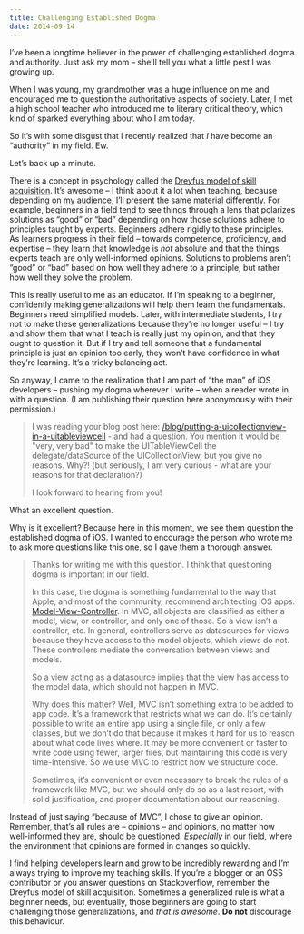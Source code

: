 ```yaml
---
title: Challenging Established Dogma
date: 2014-09-14
---
```


I’ve been a longtime believer in the power of challenging established dogma and authority. Just ask my mom – she’ll tell you what a little pest I was growing up.

When I was young, my grandmother was a huge influence on me and encouraged me to question the authoritative aspects of society. Later, I met a high school teacher who introduced me to literary critical theory, which kind of sparked everything about who I am today.

So it’s with some disgust that I recently realized that _I_ have become an “authority” in my field. Ew.

Let’s back up a minute.

There is a concept in psychology called the [Dreyfus model of skill acquisition](http://en.wikipedia.org/wiki/Dreyfus_model_of_skill_acquisition). It’s awesome – I think about it a lot when teaching, because depending on my audience, I’ll present the same material differently. For example, beginners in a field tend to see things through a lens that polarizes solutions as “good” or “bad” depending on how those solutions adhere to principles taught by experts. Beginners adhere rigidly to these principles. As learners progress in their field – towards competence, proficiency, and expertise – they learn that knowledge is _not_ absolute and that the things experts teach are only well-informed opinions. Solutions to problems aren’t “good” or “bad” based on how well they adhere to a principle, but rather how well they solve the problem.

This is really useful to me as an educator. If I’m speaking to a beginner, confidently making generalizations will help them learn the fundamentals. Beginners need simplified models. Later, with intermediate students, I try not to make these generalizations because they’re no longer useful – I try and show them that what I teach is really just my opinion, and that they ought to question it. But if I try and tell someone that a fundamental principle is just an opinion too early, they won’t have confidence in what they’re learning. It’s a tricky balancing act.

So anyway, I came to the realization that I am part of “the man” of iOS developers – pushing my dogma wherever I write – when a reader wrote in with a question. (I am publishing their question here anonymously with their permission.)

> I was reading your blog post here: [/blog/putting-a-uicollectionview-in-a-uitableviewcell](/blog/putting-a-uicollectionview-in-a-uitableviewcell) - and had a question. You mention it would be "very, very bad" to make the UITableViewCell the delegate/dataSource of the UICollectionView, but you give no reasons. Why?! (but seriously, I am very curious - what are your reasons for that declaration?)
>
> I look forward to hearing from you!

What an excellent question.

Why is it excellent? Because here in this moment, we see them question the established dogma of iOS. I wanted to encourage the person who wrote me to ask more questions like this one, so I gave them a thorough answer.

> Thanks for writing me with this question. I think that questioning dogma is important in our field.
>
> In this case, the dogma is something fundamental to the way that Apple, and most of the community, recommend architecting iOS apps: [Model-View-Controller](https://developer.apple.com/library/ios/documentation/general/conceptual/devpedia-cocoacore/MVC.html). In MVC, all objects are classified as either a model, view, or controller, and only one of those. So a view isn’t a controller, etc. In general, controllers serve as datasources for views because they have access to the model objects, which views do not. These controllers mediate the conversation between views and models.
>
> So a view acting as a datasource implies that the view has access to the model data, which should not happen in MVC.
>
> Why does this matter? Well, MVC isn’t something extra to be added to app code. It’s a framework that restricts what we can do. It’s certainly possible to write an entire app using a single file, or only a few classes, but we don’t do that because it makes it hard for us to reason about what code lives where. It may be more convenient or faster to write code using fewer, larger files, but maintaining this code is very time-intensive. So we use MVC to restrict how we structure code.
>
> Sometimes, it’s convenient or even necessary to break the rules of a framework like MVC, but we should only do so as a last resort, with solid justification, and proper documentation about our reasoning.

Instead of just saying “because of MVC”, I chose to give an opinion. Remember, that’s all rules are – opinions – and opinions, no matter how well-informed they are, should be questioned. _Especially_ in our field, where the environment that opinions are formed in changes so quickly.

I find helping developers learn and grow to be incredibly rewarding and I’m always trying to improve my teaching skills. If you’re a blogger or an OSS contributor or you answer questions on Stackoverflow, remember the Dreyfus model of skill acquisition. Sometimes a generalized rule is what a beginner needs, but eventually, those beginners are going to start challenging those generalizations, and _that is awesome_. **Do not** discourage this behaviour.
